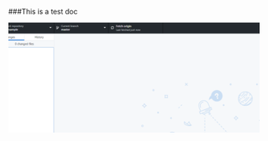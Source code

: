 ###This is a test doc

![this is a test img](https://github.com/zehuayang/codesample/blob/master/123.png)
